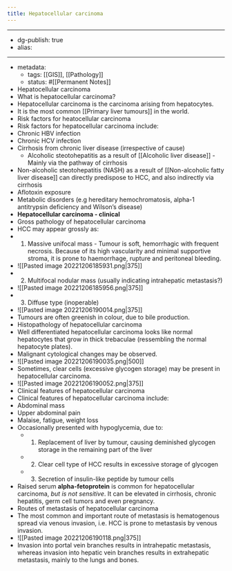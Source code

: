 ```yaml
---
title: Hepatocellular carcinoma
---
```


- --
- dg-publish: true
- alias:
- --
- metadata:
	- tags: [[GIS]], [[Pathology]]
	- status: #[[Permanent Notes]]
- Hepatocellular carcinoma
- What is hepatocellular carcinoma?
- Hepatocellular carcinoma is the carcinoma arising from hepatocytes.
- It is the most common [[Primary liver tumours]] in the world.
- Risk factors for heatocellular carcinoma
- Risk factors for hepatocellular carcinoma include:
- Chronic HBV infection
- Chronic HCV infection
- Cirrhosis from chronic liver disease (irrespective of cause)
	- Alcoholic steotohepatitis as a result of [[Alcoholic liver disease]] - Mainly via the pathway of cirrhosis
- Non-alcoholic steotohepatitis (NASH) as a result of [[Non-alcoholic fatty liver disease]] can directly predispose to HCC, and also indirectly via cirrhosis
- Aflotoxin exposure
- Metabolic disorders (e.g hereditary hemochromatosis, alpha-1 antitrypsin deficiency and Wilson’s disease)
- **Hepatocellular carcinoma - clinical**
- Gross pathology of hepatocellular carcinoma
- HCC may appear grossly as:
- 1. Massive unifocal mass - Tumour is soft, hemorrhagic with frequent necrosis. Because of its high vascularity and minimal supportive stroma, it is prone to haemorrhage, rupture and peritoneal bleeding.
- ![[Pasted image 20221206185931.png|375]]
- 2.  Multifocal nodular mass (usually indicating intrahepatic metastasis?)
- ![[Pasted image 20221206185956.png|375]]
- 3. Diffuse type (inoperable)
- ![[Pasted image 20221206190014.png|375]]
- Tumours are often greenish in colour, due to bile production.
- Histopathology of hepatocellular carcinoma
- Well differentiated hepatocellular carcinoma looks like normal hepatocytes that grow in thick trebaculae (ressembling the normal hepatocyte plates).
- Malignant cytological changes may be observed.
- ![[Pasted image 20221206190035.png|500]]
- Sometimes, clear cells (excessive glycogen storage) may be present in hepatocellular carcinoma.
- ![[Pasted image 20221206190052.png|375]]
- Clinical features of hepatocellular carcinoma
- Clinical features of hepatocellular carcinoma include:
- Abdominal mass
- Upper abdominal pain
- Malaise, fatigue, weight loss
- Occasionally presented with hypoglycemia, due to:
	- 1. Replacement of liver by tumour, causing deminished glycogen storage in the remaining part of the liver
	- 2. Clear cell type of HCC results in excessive storage of glycogen
	- 3. Secretion of insulin-like peptide by tumour cells
- Raised serum **alpha-fetoprotein** is common for hepatocellular carcinoma, *but is not sensitive*. It can be elevated in cirrhosis, chronic hepatitis, germ cell tumors and even pregnancy.
- Routes of metastasis of hepatocellular carcinoma
- The most common and important route of metastasis is hematogenous spread via venous invasion, i.e. HCC is prone to metastasis by venous invasion.
- ![[Pasted image 20221206190118.png|375]]
- Invasion into portal vein branches results in intrahepatic metastasis, whereas invasion into hepatic vein branches results in extrahepatic metastasis, mainly to the lungs and bones.